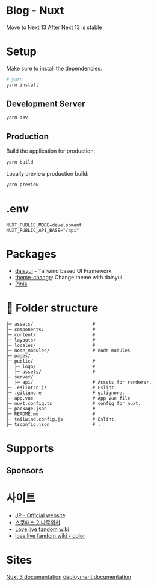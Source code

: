 # Blog - Nuxt
Move to Next 13 After Next 13 is stable

# Setup
Make sure to install the dependencies:
```bash
# yarn
yarn install
````
## Development Server

```bash
yarn dev
```
## Production
Build the application for production:
```bash
yarn build
```
Locally preview production build:
```bash
yarn preview
```

# .env
```text
NUXT_PUBLIC_MODE=development
NUXT_PUBLIC_API_BASE="/api"
```

# Packages
- [daisyui](https://daisyui.com/) - Tailwind based UI Framework
- [theme-change](https://github.com/saadeghi/theme-change): Change theme with daisyui
- [Pinia](https://nuxt.com/modules/pinia)

# :file_folder: Folder structure
```text
├─ assets/                      #
├─ components/                  #
├─ content/                     #
├─ layouts/                     #
├─ locales/                     #
├─ node_modules/                # node modules
├─ pages/
├─ public/                      #
│  ├─ logo/                     #
│  ├─ assets/                   #
├─ server/
│  ├─ api/                      # Assets for renderer.
├─ .eslintrc.js                 # Eslint.
├─ .gitignore                   # gitignore.
├─ app.vue                      # App vue file
├─ nuxt.config.ts               # config for nuxt.
├─ package.json                 #
├─ README.md                    #
├─ tailwind.config.js           # Eslint.
├─ tsconfig.json                # .
```

# Supports

## Sponsors

# 사이트
- [JP - Official website](https://www.lovelive-anime.jp/)
- [스쿠패스 2 나무위키](https://namu.wiki/w/%EB%9F%AC%EB%B8%8C%EB%9D%BC%EC%9D%B4%EB%B8%8C!%20%EC%8A%A4%EC%BF%A8%20%EC%95%84%EC%9D%B4%EB%8F%8C%20%ED%8E%98%EC%8A%A4%ED%8B%B0%EB%B2%8C%202%20MIRACLE%20LIVE!)
- [Love live fandom wiki](https://love-live.fandom.com/wiki/Main_Page)
- [love live fandom wiki - color](https://colorcodedstuff.fandom.com/wiki/Love_Live!)


# Sites
[Nuxt 3 documentation](https://nuxt.com/docs/getting-started/introduction)
[deployment documentation](https://nuxt.com/docs/getting-started/deployment)
